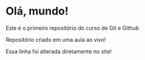 # Olá, mundo!
Este é o primeiro repositório do curso de Git e Github

Repositório criado em uma aula ao vivo!

Essa linha foi alterada diretamente no site!
